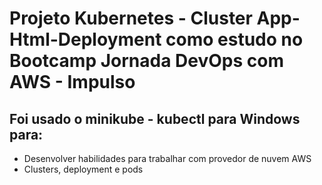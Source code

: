 # Projeto Kubernetes - Cluster App-Html-Deployment como estudo no Bootcamp Jornada DevOps com AWS - Impulso

## Foi usado o minikube - kubectl para Windows para:

- Desenvolver habilidades para trabalhar com provedor de nuvem AWS
- Clusters, deployment e pods 